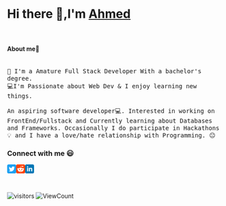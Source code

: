 <h1>Hi there 👋,I'm <a href="#nnnnn">Ahmed</a></h1><br>
<h4>About me🚀</h4><br>
<samp>
🌱 I'm a Amature Full Stack Developer With a bachelor's degree.<br>
💻I'm Passionate about Web Dev & I enjoy learning new things.<br><br>
<!--
**ahmed13m/ahmed13m** is a ✨ _special_ ✨ repository because its `README.md` (this file) appears on your GitHub profile.

Here are some ideas to get you started:

- 🔭 I’m currently working on ...
- 🌱 I’m currently learning ...
- 👯 I’m looking to collaborate on ...
- 🤔 I’m looking for help with ...
- 💬 Ask me about ...
- 📫 How to reach me: ...
- 😄 Pronouns: ...
- ⚡ Fun fact: ...
-->
<p>
  <!-- <img src="https://raw.githubusercontent.com/ahmed13m/ahmed13m/master/img/github.gif" width=100>
  <br><br> -->
    An aspiring software developer💻. Interested in working on FrontEnd/Fullstack and Currently learning about Databases and Frameworks. Occasionally I do participate in Hackathons💡 and I have a love/hate relationship with Programming. 😐
  </samp>
</p>

### Connect with me 😃
<a href="#"><!--"https://twitter.com/13m_ahmed"-->
  <img align="left" alt=" Ahmed Twitter" width="21px" src="https://raw.githubusercontent.com/edent/SuperTinyIcons/099dc12b59179d07d534069bc8551718f786d91a/images/svg/twitter.svg" />
</a>

<a href="#">
  <img align="left" alt="Reddit" width="21px" src="https://raw.githubusercontent.com/edent/SuperTinyIcons/099dc12b59179d07d534069bc8551718f786d91a/images/svg/reddit.svg" />
</a>
<a href="#">
  <img align="left" alt="Linkdin" width="21px" src="https://raw.githubusercontent.com/edent/SuperTinyIcons/099dc12b59179d07d534069bc8551718f786d91a/images/svg/linkedin.svg" />
</a>
<p align="center">
<!--<img alt="spotify" width="235px" src="https://spotify-github-profile.vercel.app/api/view?uid=315az42hka7jwtwpck3polrmtvwa&cover_image=false" /> -->
</p>
<br/><br/><br>

![visitors](https://visitor-badge.glitch.me/badge?page_id=ahmed13m/ahmed13m) ![ViewCount](https://views.whatilearened.today/views/github/ahmed13m/views.svg) 
